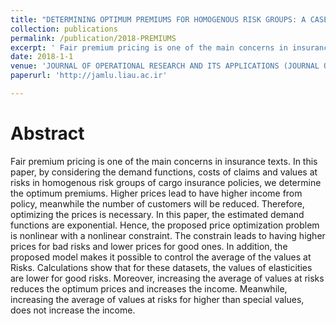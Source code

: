 ```yaml
---
title: "DETERMINING OPTIMUM PREMIUMS FOR HOMOGENOUS RISK GROUPS: A CASE STUDY"
collection: publications
permalink: /publication/2018-PREMIUMS
excerpt: ' Fair premium pricing is one of the main concerns in insurance texts. In this paper, by considering the demand functions, costs of claims and values at risks in homogenous risk groups of cargo insurance policies, we determine the optimum premiums.'
date: 2018-1-1
venue: 'JOURNAL OF OPERATIONAL RESEARCH AND ITS APPLICATIONS (JOURNAL OF APPLIED MATHEMATICS)'
paperurl: 'http://jamlu.liau.ac.ir'

---
```

Abstract
======
  Fair premium pricing is one of the main concerns in insurance texts. In this paper, by considering the demand functions, costs of claims and values at risks in homogenous risk groups of cargo insurance policies, we determine the optimum premiums. Higher prices lead to have higher income from policy, meanwhile the number of customers will be reduced. Therefore, optimizing the prices is necessary. In this paper, the estimated demand functions are exponential. Hence, the proposed price optimization problem is nonlinear with a nonlinear constraint. The constrain leads to having higher prices for bad risks and lower prices for good ones. In addition, the proposed model makes it possible to control the average of the values at Risks. Calculations show that for these datasets, the values of elasticities are lower for good risks. Moreover, increasing the average of values at risks reduces the optimum prices and increases the income. Meanwhile, increasing the average of values at risks for higher than special values, does not increase the income.

